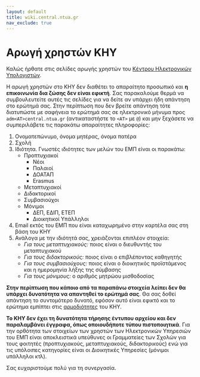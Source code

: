 ```yaml
---
layout: default
title: wiki.central.ntua.gr
nav_exclude: true
---
```


# Αρωγή χρηστών ΚΗΥ

Καλώς ήρθατε στις σελίδες αρωγής χρηστών του [Κέντρου Ηλεκτρονικών Υπολογιστών](http://www.central.ntua.gr).

Η αρωγή χρηστών στο ΚΗΥ δεν διαθέτει το απαραίτητο προσωπικό και **η επικοινωνία δια ζώσης δεν είναι εφικτή**. Σας παρακαλούμε θερμά να συμβουλευτείτε αυτές τις σελίδες για να δείτε αν υπάρχει ήδη απάντηση στο ερώτημά σας. Στην περίπτωση που δεν βρείτε απάντηση τότε διατυπώστε με σαφήνεια το ερώτημά σας σε ηλεκτρονικό μήνυμα προς `adm<AT>central.ntua.gr` (αντικαταστήστε το `<ΑΤ>` με `@`) και μην ξεχάσετε να συμπεριλάβετε τις παρακάτω απαραίτητες πληροφορίες:

1. Ονοματεπώνυμο, όνομα μητέρας, όνομα πατέρα
2. Σχολή
3. Ιδιότητα. Γνωστές ιδιότητες των μελών του ΕΜΠ είναι οι παρακάτω:
   - Προπτυχιακοί
     - Νέοι
     - Παλαιοί
     - ΔΟΑΤΑΠ
     - Erasmus
   - Μεταπτυχιακοί
   - Διδακτορικοί
   - Συμβασιούχοι
   - Μόνιμοι
     - ΔΕΠ, ΕΔΙΠ, ΕΤΕΠ
     - Διοικητικοί Υπάλληλοι
4. Email εκτός του ΕΜΠ που είναι καταχωρημένο στην καρτέλα σας στη βάση του ΚΗΥ
5. Ανάλογα με την ιδιότητά σας, χρειάζονται επιπλέον στοιχεία:
   - _Για τους μεταπτυχιακούς:_ ποιος είναι ο διευθυντής του μεταπτυχιακού
   - _Για τους διδακτορικούς:_ ποιος είναι ο επιβλέποντας καθηγητής
   - _Για τους συμβασιούχους:_ ποιος είναι ο διοικητικός προϊστάμενος και η ημερομηνία λήξης της σύμβασης
   - _Για τους μόνιμους:_ ο αριθμός μητρώου μισθοδοσίας

**Στην περίπτωση που κάποιο από τα παραπάνω στοιχεία λείπει δεν θα υπάρχει δυνατότητα να απαντηθεί το ερώτημά σας**. Θα σας δοθεί απάντηση το συντομότερο δυνατό, εφόσον αυτό είναι εφικτό και το ερώτημα εμπίπτει στις [αρμοδιότητες](responsibilities.html) του KHY.

**Το KHY δεν έχει τη δυνατότητα τήρησης έντυπου αρχείου και δεν παραλαμβάνει έγγραφα, όπως οποιουδήποτε τύπου πιστοποιητικά**. Για την ορθότητα των στοιχείων των χρηστών των Ηλεκτρονικών Υπηρεσιών του ΕΜΠ είναι αποκλειστικά υπεύθυνες οι Γραμματείες των Σχολών για τους φοιτητές (προπτυχιακούς, μεταπτυχιακούς, διδακτορικούς) ενώ για τις υπόλοιπες κατηγορίες είναι οι Διοικητικές Υπηρεσίες (μόνιμοι υπάλληλοι κτλ).

Σας ευχαριστούμε πολύ για τη συνεργασία.
